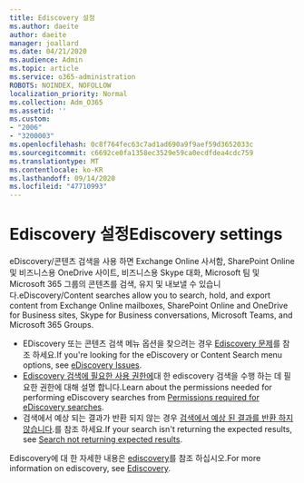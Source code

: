 ```yaml
---
title: Ediscovery 설정
ms.author: daeite
author: daeite
manager: joallard
ms.date: 04/21/2020
ms.audience: Admin
ms.topic: article
ms.service: o365-administration
ROBOTS: NOINDEX, NOFOLLOW
localization_priority: Normal
ms.collection: Adm_O365
ms.assetid: ''
ms.custom:
- "2006"
- "3200003"
ms.openlocfilehash: 0c8f764fec63c7ad1ad690a9f9aef59d3652033c
ms.sourcegitcommit: c6692ce0fa1358ec3529e59ca0ecdfdea4cdc759
ms.translationtype: MT
ms.contentlocale: ko-KR
ms.lasthandoff: 09/14/2020
ms.locfileid: "47710993"
---
```

# <a name="ediscovery-settings"></a><span data-ttu-id="a66c6-102">Ediscovery 설정</span><span class="sxs-lookup"><span data-stu-id="a66c6-102">Ediscovery settings</span></span>

<span data-ttu-id="a66c6-103">eDiscovery/콘텐츠 검색을 사용 하면 Exchange Online 사서함, SharePoint Online 및 비즈니스용 OneDrive 사이트, 비즈니스용 Skype 대화, Microsoft 팀 및 Microsoft 365 그룹의 콘텐츠를 검색, 유지 및 내보낼 수 있습니다.</span><span class="sxs-lookup"><span data-stu-id="a66c6-103">eDiscovery/Content searches allow you to search, hold, and export content from Exchange Online mailboxes, SharePoint Online and OneDrive for Business sites, Skype for Business conversations, Microsoft Teams, and Microsoft 365 Groups.</span></span>

- <span data-ttu-id="a66c6-104">EDiscovery 또는 콘텐츠 검색 메뉴 옵션을 찾으려는 경우 [Ediscovery 문제](https://docs.microsoft.com/alchemyinsights/ediscovery-issues)를 참조 하세요.</span><span class="sxs-lookup"><span data-stu-id="a66c6-104">If you're looking for the eDiscovery or Content Search menu options, see [eDiscovery Issues](https://docs.microsoft.com/alchemyinsights/ediscovery-issues).</span></span>
- <span data-ttu-id="a66c6-105">[Ediscovery 검색에 필요한 사용 권한에](https://docs.microsoft.com/alchemyinsights/permissions-required-for-ediscovery-searches)대 한 ediscovery 검색을 수행 하는 데 필요한 권한에 대해 설명 합니다.</span><span class="sxs-lookup"><span data-stu-id="a66c6-105">Learn about the permissions needed for performing eDiscovery searches from [Permissions required for eDiscovery searches](https://docs.microsoft.com/alchemyinsights/permissions-required-for-ediscovery-searches).</span></span>
- <span data-ttu-id="a66c6-106">검색에서 예상 되는 결과가 반환 되지 않는 경우 [검색에서 예상 된 결과를 반환 하지 않습니다](https://docs.microsoft.com/alchemyinsights/search-not-returning-expected-results).를 참조 하세요.</span><span class="sxs-lookup"><span data-stu-id="a66c6-106">If your search isn't returning the expected results, see [Search not returning expected results](https://docs.microsoft.com/alchemyinsights/search-not-returning-expected-results).</span></span>

<span data-ttu-id="a66c6-107">Ediscovery에 대 한 자세한 내용은 [ediscovery](https://docs.microsoft.com/microsoft-365/compliance/ediscovery)를 참조 하십시오.</span><span class="sxs-lookup"><span data-stu-id="a66c6-107">For more information on ediscovery, see [Ediscovery](https://docs.microsoft.com/microsoft-365/compliance/ediscovery).</span></span>
